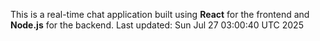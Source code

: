 This is a real-time chat application built using **React** for the frontend and **Node.js** for the backend.
Last updated: Sun Jul 27 03:00:40 UTC 2025
